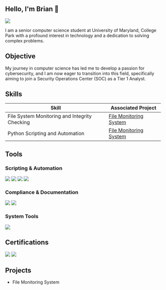 ## Hello, I'm Brian 👋
<a href="https://www.linkedin.com/in/brianmach1006"><img src="https://img.shields.io/badge/-LinkedIn-0072b1?&style=for-the-badge&logo=linkedin&logoColor=white" /></a>

I am a senior computer science student at University of Maryland, College Park with a profound interest in technology and a dedication to solving complex problems. 

## Objective
My journey in computer science has led me to develop a passion for cybersecurity, and I am now eager to transition into this field, specifically aiming to join a Security Operations Center (SOC) as a Tier 1 Analyst.

## Skills
| Skill                                         | Associated Project         |
|-----------------------------------------------|----------------------------|
| File System Monitoring and Integrity Checking | [File Monitoring System](https://github.com/bmach1062/File-Monitoring-System)|
| Python Scripting and Automation               | <a href="https://google.com">File Monitoring System</a>|

## Tools
### Scripting & Automation
<div>
    <img src="https://img.shields.io/badge/-Python-3776AB?&style=for-the-badge&logo=Python&logoColor=white" />
    <img src="https://img.shields.io/badge/-Logging_Module-FFDD44?&style=for-the-badge&logo=Python&logoColor=black" />
    <img src="https://img.shields.io/badge/-Hashlib-4D4D4D?&style=for-the-badge&logo=Python&logoColor=white" />
    <img src="https://img.shields.io/badge/-Signal_Handling-0078D4?&style=for-the-badge&logo=Python&logoColor=white" />
</div>

### Compliance & Documentation
<div>
    <img src="https://img.shields.io/badge/-Google_Docs-4285F4?&style=for-the-badge&logo=Google&logoColor=white" />
    <img src="https://img.shields.io/badge/-NIST_Frameworks-005A9C?&style=for-the-badge&logo=NIST&logoColor=white" />
</div>

### System Tools
<div>
    <img src="https://img.shields.io/badge/-Linux%2FUnix-FCC624?&style=for-the-badge&logo=Linux&logoColor=black" />
</div>

## Certifications
<div>
    <img src="https://img.shields.io/badge/-Security%2B-FF0000?&style=for-the-badge&logo=CompTIA&logoColor=white" />
    <img src="https://img.shields.io/badge/-Google_Cybersecurity_Certificate-4285F4?&style=for-the-badge&logo=Google&logoColor=white" />
</div>

## Projects
- File Monitoring System
